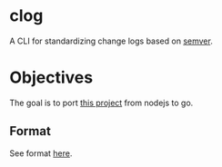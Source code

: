 # clog
A CLI for standardizing change logs based on [semver][1].

# Objectives
The goal is to port [this project][3] from nodejs to go.

## Format
See format [here][2].

[1]: https://semver.org/
[2]: https://majgis.github.io/change-log/
[3]: https://github.com/majgis/change-log
